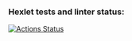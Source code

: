 ### Hexlet tests and linter status:
[![Actions Status](https://github.com/makskuzmin/frontend-project-46/workflows/hexlet-check/badge.svg)](https://github.com/makskuzmin/frontend-project-46/actions)